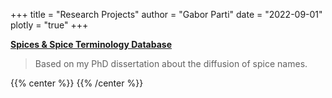+++
title = "Research Projects"
author = "Gabor Parti"
date = "2022-09-01"
plotly = "true"
+++

[<i class="fa fa-graduation-cap" aria-hidden="true"></i> **Spices & Spice Terminology Database**](https://partigabor.github.io/spice/)

> Based on my PhD dissertation about the diffusion of spice names.

{{% center %}}
<i class="fa fa-cog fa-spin fa-2x fa-fw"></i>
{{% /center %}} 
